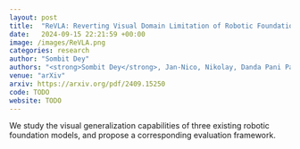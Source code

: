 ```yaml
---
layout: post
title:  "ReVLA: Reverting Visual Domain Limitation of Robotic Foundation Models"
date:   2024-09-15 22:21:59 +00:00
image: /images/ReVLA.png
categories: research
author: "Sombit Dey"
authors: "<strong>Sombit Dey</strong>, Jan-Nico, Nikolay, Danda Pani Paudel, Luc Van Gool"
venue: "arXiv"
arxiv: https://arxiv.org/pdf/2409.15250
code: TODO
website: TODO
---
```

We study the visual generalization capabilities of three existing robotic foundation models, and propose a corresponding evaluation framework.